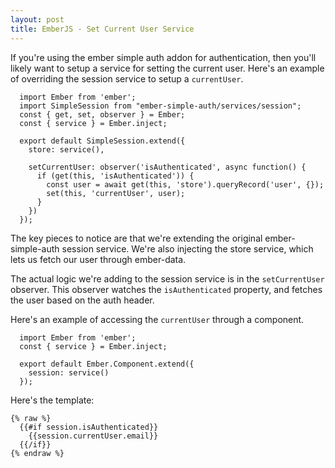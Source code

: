 ```yaml
---
layout: post
title: EmberJS - Set Current User Service
---
```

If you're using the ember simple auth addon for authentication, then you'll
likely want to setup a service for setting the current user. Here's an example
of overriding the session service to setup a `currentUser`.

~~~
  import Ember from 'ember';
  import SimpleSession from "ember-simple-auth/services/session";
  const { get, set, observer } = Ember;
  const { service } = Ember.inject;

  export default SimpleSession.extend({
    store: service(),

    setCurrentUser: observer('isAuthenticated', async function() {
      if (get(this, 'isAuthenticated')) {
        const user = await get(this, 'store').queryRecord('user', {});
        set(this, 'currentUser', user);
      }
    })
  });
~~~

The key pieces to notice are that we're extending the original
ember-simple-auth session service. We're also injecting the store service,
which lets us fetch our user through ember-data.

The actual logic we're adding to the session service is in the
`setCurrentUser` observer. This observer watches the `isAuthenticated`
property, and fetches the user based on the auth header.

Here's an example of accessing the `currentUser` through a component.

~~~
  import Ember from 'ember';
  const { service } = Ember.inject;

  export default Ember.Component.extend({
    session: service()
  });
~~~

Here's the template:

~~~
{% raw %}
  {{#if session.isAuthenticated}}
    {{session.currentUser.email}}
  {{/if}}
{% endraw %}
~~~
